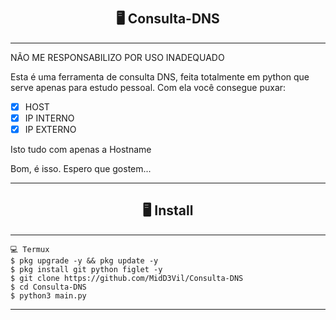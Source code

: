 # <h2 align="center">🖥 Consulta-DNS</h2>
---------------------------------------------------------------------------
NÃO ME RESPONSABILIZO POR USO INADEQUADO

Esta é uma ferramenta de consulta DNS, feita totalmente em python que serve apenas para  estudo pessoal.
Com ela você consegue puxar:

- [x] HOST
- [x] IP INTERNO
- [x] IP EXTERNO

Isto tudo com apenas a Hostname

Bom, é isso. Espero que gostem...

---------------------------------------------------------------------------

<h2 align="center">🖥 Install</h2>

---------------------------------------------------------------------------

```
💻 Termux
$ pkg upgrade -y && pkg update -y
$ pkg install git python figlet -y
$ git clone https://github.com/MidD3Vil/Consulta-DNS
$ cd Consulta-DNS
$ python3 main.py
```

---------------------------------------------------------------------------
